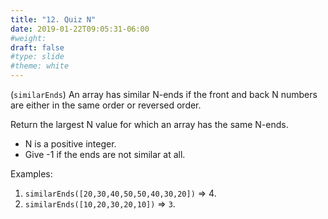 ```yaml
---
title: "12. Quiz N"
date: 2019-01-22T09:05:31-06:00
#weight: 
draft: false
#type: slide
#theme: white
---
```


(`similarEnds`)
An array has similar N-ends if the front and back N numbers are either
in the same order or reversed order. 

Return the largest N value for which an array has the same N-ends. 

* N is a positive integer.
* Give -1 if the ends are not similar at all.

Examples:

1. `similarEnds([20,30,40,50,50,40,30,20])` => 4.
2. `similarEnds([10,20,30,20,10])` => `3`.


